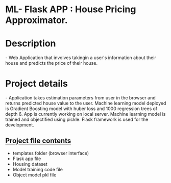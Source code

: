 <h1> <b> ML- Flask APP : House Pricing Approximator.</h1></b>

<h1><b>Description</h1></b>- Web Application that involves  
takingin a user's information about their house and predicts the price of their house.</b></i>

<h1><b>Project details</h1></b> - Application takes estimation parameters from user in the browser and returns predicted house value to the user.
Machine learning model deployed is Gradient Boosting model with huber loss and 1000 regression trees of depth 6. App is currently working on local server.
Machine learning model is trained and objectified using pickle. Flask framework is used for the development. 

<h2><u>Project file contents</h2></u>
<ul>
           <li> templates folder (browser interface)</li>
           <li> Flask app file </li>
           <li> Housing dataset </li>
           <li> Model training code file </li>
           <li> Object model pkl file </li>
</ul>


           
